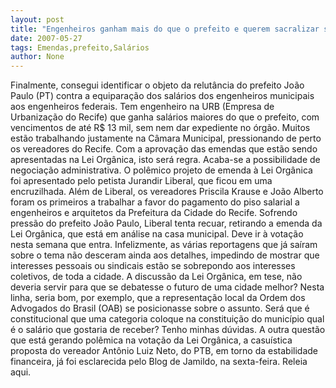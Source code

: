 ```yaml
---
layout: post
title: "Engenheiros ganham mais do que o prefeito e querem sacralizar salários com emenda à Lei Orgânica"
date: 2007-05-27
tags: Emendas,prefeito,Salários
author: None
---
```

Finalmente, consegui identificar o objeto da relut&acirc;ncia do prefeito Jo&atilde;o Paulo (PT) contra a equipara&ccedil;&atilde;o dos sal&aacute;rios dos engenheiros municipais aos engenheiros federais. 
Tem engenheiro na URB (Empresa de Urbaniza&ccedil;&atilde;o do Recife) que ganha sal&aacute;rios maiores do que o prefeito, com vencimentos de at&eacute; R$ 13 mil, sem nem dar expediente no &oacute;rg&atilde;o. Muitos est&atilde;o trabalhando justamente na C&acirc;mara Municipal, pressionando de perto os vereadores do Recife. Com a aprova&ccedil;&atilde;o das emendas que est&atilde;o sendo apresentadas na Lei Org&acirc;nica, isto ser&aacute; regra. Acaba-se a possibilidade de negocia&ccedil;&atilde;o administrativa.
O pol&ecirc;mico projeto de emenda &agrave; Lei Org&acirc;nica foi apresentado pelo petista Jurandir Liberal, que ficou em uma encruzilhada. Al&eacute;m de Liberal, os vereadores Priscila Krause e Jo&atilde;o Alberto foram os primeiros a trabalhar a favor do pagamento do piso salarial a engenheiros e arquitetos da Prefeitura da Cidade do Recife.
Sofrendo press&atilde;o do prefeito Jo&atilde;o Paulo, Liberal tenta recuar, retirando a emenda da Lei Org&acirc;nica, que est&aacute; em an&aacute;lise na casa municipal. Deve ir &agrave; vota&ccedil;&atilde;o nesta semana que entra.
Infelizmente, as v&aacute;rias reportagens que j&aacute; sa&iacute;ram sobre o tema n&atilde;o desceram ainda aos detalhes, impedindo de mostrar que interesses pessoais ou sindicais est&atilde;o se sobrepondo aos interesses coletivos, de toda a cidade. A discuss&atilde;o da Lei Org&acirc;nica, em tese, n&atilde;o deveria servir para que se debatesse o futuro de uma cidade melhor?
Nesta linha, seria bom, por exemplo, que a representa&ccedil;&atilde;o local da Ordem dos Advogados do Brasil (OAB) se posicionasse sobre o assunto. Ser&aacute; que &eacute; constitucional que uma categoria coloque na constitui&ccedil;&atilde;o do munic&iacute;pio qual &eacute; o sal&aacute;rio que gostaria de receber? Tenho minhas d&uacute;vidas.
A outra quest&atilde;o que est&aacute; gerando pol&ecirc;mica na vota&ccedil;&atilde;o da Lei Org&acirc;nica, a casu&iacute;stica proposta do vereador Ant&ocirc;nio Luiz Neto, do PTB, em torno da estabilidade financeira, j&aacute; foi esclarecida pelo Blog de Jamildo, na sexta-feira. Releia aqui. 